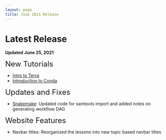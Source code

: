 ```yaml
---
layout: page
title: June 2021 Release
---
```


Latest Release
=================

**Updated June 25, 2021**

<span style="font-size:24px;">New Tutorials

- [Intro to Terra](../Cloud-Platforms/Introduction-to-Terra/index.md)
- [Introduction to Conda](../General-Tools/Introduction-to-Conda/index.md)

<span style="font-size:24px;">Updates and Fixes

- [Snakemake](../General-Tools/Snakemake/index.md): Updated code for samtools import and added notes on generating workflow DAG

<span style="font-size:24px;">Website Features

- Navbar titles: Reorganized the lessons into new topic based navbar titles
